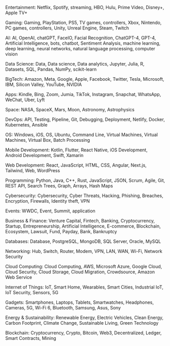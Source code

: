 Entertainment: Netflix, Spotify, streaming, HBO, Hulu, Prime Video, Disney+, Apple TV+

Gaming: Gaming, PlayStation, PS5, TV games, controllers, Xbox, Nintendo, PC games, controllers, Unity, Unreal Engine, Steam, Twitch

AI: AI, OpenAI, chatGPT, FaceIO, Facial Recognition, ChatGPT-4, GPT-4,  Artificial Intelligence, bots, chatbot, Sentiment Analysis, machine learning, deep learning, neural networks, natural language processing, computer vision

Data Science: Data, Data science, Data analytics, Jupyter, Julia, R, Datasets, SQL, Pandas, NumPy, scikit-learn

BigTech: Amazon, Meta, Google, Apple, Facebook, Twitter, Tesla, Microsoft, IBM, Silicon Valley, YouTube, NVIDIA

Apps: Kindle, Bing, Zoom, Jumia, TikTok, Instagram, Snapchat, WhatsApp, WeChat, Uber, Lyft

Space: NASA, SpaceX, Mars, Moon, Astronomy, Astrophysics

DevOps: API, Testing, Pipeline, Git, Debugging, Deployment, Netlify, Docker, Kubernetes, Ansible

OS: Windows, iOS, OS, Ubuntu, Command Line, Virtual Machines, Virtual Machines, Virtual Box, Batch Processing

Mobile Development: Kotlin, Flutter, React Native, iOS Development, Android Development, Swift, Xamarin

Web Development: React, JavaScript, HTML, CSS, Angular, Next.js, Tailwind, Web, WordPress

Programming: Python, Java, C++, Rust, JavaScript, JSON, Scrum, Agile, Git, REST API, Search Trees, Graph, Arrays, Hash Maps

Cybersecurity: Cybersecurity, Cyber Threats, Hacking, Phishing, Breaches, Encryption, Firewalls, Identity theft, VPN

Events: WWDC, Event, Summit, application

Business & Finance: Venture Capital, Fintech, Banking, Cryptocurrency, Startup, Entrepreneurship, Artificial Intelligence, E-commerce, Blockchain, Ecosystem, Lawsuit, Fund, Payday, Bank, Bankruptcy

Databases: Database, PostgreSQL, MongoDB, SQL Server, Oracle, MySQL

Networking: Hub, Switch, Router, Modem, VPN, LAN, WAN, Wi-Fi, Network Security

Cloud Computing: Cloud Computing, AWS, Microsoft Azure, Google Cloud, Cloud Security, Cloud Storage, Cloud Migration, Crowdsource, Amazon Web Service

Internet of Things: IoT, Smart Home, Wearables, Smart Cities, Industrial IoT, IoT Security, Sensors, 5G

Gadgets: Smartphones, Laptops, Tablets, Smartwatches, Headphones, Cameras, 5G, Wi-Fi 6, Bluetooth, Samsung, Asus, Sony

Energy & Sustainability: Renewable Energy, Electric Vehicles, Clean Energy, Carbon Footprint, Climate Change, Sustainable Living, Green Technology

Blockchain: Cryptocurrency, Crypto, Bitcoin, Web3, Decentralized, Ledger, Smart Contracts, Mining